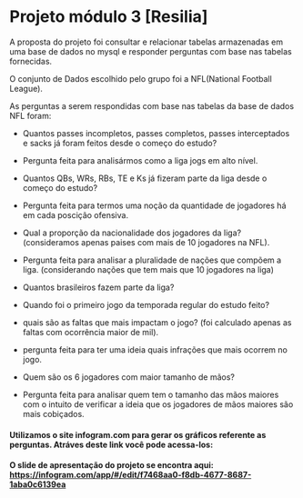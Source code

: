 # Projeto módulo 3 [Resilia]

A proposta do projeto foi consultar e relacionar tabelas armazenadas em uma base  de dados no mysql e responder perguntas com base nas tabelas fornecidas.

O conjunto de Dados escolhido pelo grupo foi a NFL(National Football League).

As perguntas a serem respondidas com base nas tabelas da base de dados NFL foram: 

* Quantos passes incompletos, passes completos, passes interceptados e sacks já foram feitos desde o começo do estudo?
 - Pergunta feita para analisármos como a liga jogs em alto nível.

*  Quantos QBs, WRs, RBs, TE e Ks já fizeram parte da liga desde o  começo do estudo?
 - Pergunta feita para termos uma noção da quantidade de jogadores há em cada poscição ofensiva.

* Qual a proporção da nacionalidade dos jogadores da liga? (consideramos apenas paises com mais de 10 jogadores na NFL).
 - Pergunta feita para analisar a pluralidade de nações que compõem a liga. (considerando nações que tem mais que 10 jogadores na liga)

* Quantos brasileiros fazem parte da liga?

* Quando foi o primeiro jogo da temporada regular do estudo feito?

* quais são as faltas que mais impactam o jogo? (foi calculado apenas as faltas com ocorrência maior de mil).
 - pergunta feita para ter uma ideia quais infrações que mais ocorrem no jogo.

* Quem são os 6 jogadores com maior tamanho de mãos?
 - Pergunta feita para analisar quem tem o tamanho das mãos maiores com o intuito de verificar a ideia que os jogadores de mãos maiores são mais cobiçados.

#### Utilizamos o site infogram.com para gerar os gráficos referente as perguntas. Atráves deste link você pode acessa-los:

#### O slide de apresentação do projeto se encontra aqui: https://infogram.com/app/#/edit/f7468aa0-f8db-4677-8687-1aba0c6139ea

